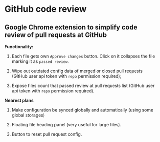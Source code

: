 GitHub code review
=

Google Chrome extension to simplify code review of pull requests at GitHub
-

**Functionality:**

1. Each file gets own `Approve changes` button. Click on it collapses the file marking it as `passed review`.

2. Wipe out outdated config data of merged or closed pull requests  (GitHub user api token with `repo` permission required);

3. Expose files count that passed review at pull requests list (GitHub user api token with `repo` permission required).

**Nearest plans**

1. Make configuration be synced globally and automatically (using some global storages)

2. Floating file heading panel (very useful for large files).

3. Button to reset pull request config.
